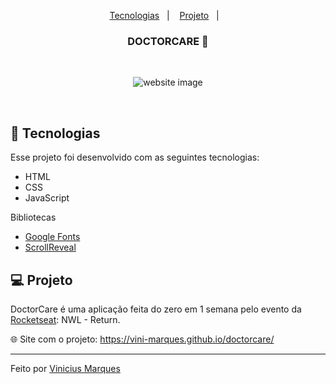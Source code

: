 <p align="center">
  <a href="#-tecnologias">Tecnologias</a>&nbsp;&nbsp;&nbsp;|&nbsp;&nbsp;&nbsp;
  <a href="#-projeto">Projeto</a>&nbsp;&nbsp;&nbsp;|&nbsp;&nbsp;&nbsp;
</p>

<h3 align="center">
  DOCTORCARE 👋
</h3>
  
<br>

<p align="center">
 <img src="https://user-images.githubusercontent.com/74216634/168218068-9815cd71-4c00-4a01-b700-ad1a10a4e9ab.png" alt="website image" />
</p>

<br>

## 🚀 Tecnologias

Esse projeto foi desenvolvido com as seguintes tecnologias:

- HTML
- CSS
- JavaScript

Bibliotecas

- [Google Fonts](https://fonts.google.com/)
- [ScrollReveal](https://scrollrevealjs.org)

## 💻 Projeto

DoctorCare é uma aplicação feita do zero em 1 semana pelo evento da [Rocketseat](https://www.rocketseat.com.br): NWL - Return.

🌐 Site com o projeto: https://vini-marques.github.io/doctorcare/

---

Feito por [Vinicius Marques](https://www.linkedin.com/in/vinicius-marques-de-souza-b69826123/)
